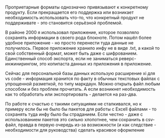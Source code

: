 Проприетарные форматы однозначно привязывают к конкретному продукту. Если прекращается его поддержка или возникает необходимость использовать что-то, что конкретный продукт не поддерживате - это становится серьёзной проблемой. 

В районе 2000 я использовал приложение, которое позволяло сохранять информации в своего рода блокноте. Потом нашёл более удобное приложение - но просто перенести туда данные не получилось. Первое приложение хранило инфу не в виде .txt, а какой то свой собственный формат, может быть даже с шифрованием. Единственный способ экспорта, если не заниматься реверс-инжинирингом, это копипаста данных из приложения в приложение.

Сейчас для персональной базы данных использую расширение xi для vs code - информация хранится по факту в обычных текстовых файлах с упрощенной разметкой, по типу маркдаун. Можно открыть файл любым способом и без проблем прочитать. А если возникнет необходимость как то обработать или экспортировать - делается на раз-два.

По работе к счастью с такими ситуациями не сталкивался, но к примеру если бы не было бы пакетов для работы с Excell файлами - то сохранять туда инфу было бы страданием. Если честно - даже с использованием пакетов это сильно хлопотнее, чем сохранить в csv-файл, правда в первую очередь из-за возможности (и как следствие - необходимости для руководства) сделать красивое оформление

